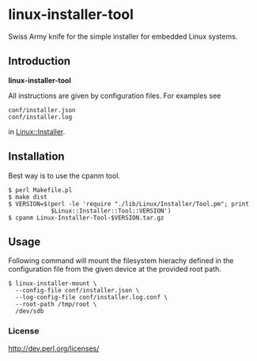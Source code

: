 # linux-installer-tool

Swiss Army knife for the simple installer for embedded Linux systems.

## Introduction

__linux-installer-tool__

All instructions are given by configuration files. For examples see

    conf/installer.json
    conf/installer.log

in [Linux::Installer](https://github.com/tschaefer/linux-installer).

## Installation

Best way is to use the cpanm tool.

    $ perl Makefile.pl
    $ make dist
    $ VERSION=$(perl -le 'require "./lib/Linux/Installer/Tool.pm"; print
                $Linux::Installer::Tool::VERSION')
    $ cpanm Linux-Installer-Tool-$VERSION.tar.gz

## Usage

Following command will mount the filesystem hierachy defined in the
configuration file from the given device at the provided root path.

    $ linux-installer-mount \
      --config-file conf/installer.json \
      --log-config-file conf/installer.log.conf \
      --root-path /tmp/root \
      /dev/sdb

### License

http://dev.perl.org/licenses/
